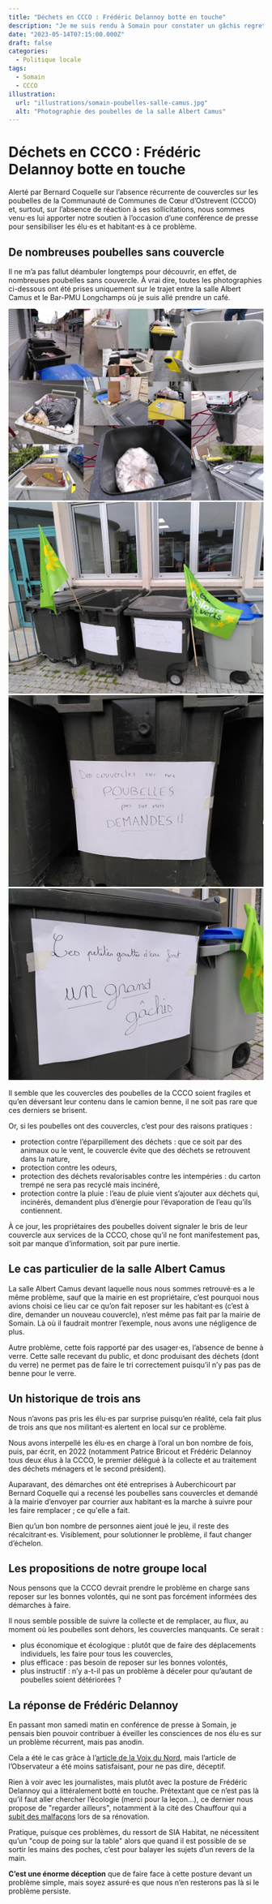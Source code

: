 ```yaml
---
title: "Déchets en CCCO : Frédéric Delannoy botte en touche"
description: "Je me suis rendu à Somain pour constater un gâchis regrettable, qui risque de perdurer."
date: "2023-05-14T07:15:00.000Z"
draft: false
categories:
  - Politique locale
tags:
  - Somain
  - CCCO
illustration:
  url: "illustrations/somain-poubelles-salle-camus.jpg"
  alt: "Photographie des poubelles de la salle Albert Camus"
---
```


# Déchets en CCCO : Frédéric Delannoy botte en touche

Alerté par Bernard Coquelle sur l’absence récurrente de couvercles sur les poubelles de la Communauté de Communes de Cœur d’Ostrevent (CCCO) et, surtout, sur l’absence de réaction à ses sollicitations, nous sommes venu⋅es lui apporter notre soutien à l’occasion d’une conférence de presse pour sensibiliser les élu⋅es et habitant⋅es à ce problème.

## De nombreuses poubelles sans couvercle

Il ne m’a pas fallut déambuler longtemps pour découvrir, en effet, de nombreuses poubelles sans couvercle. À vrai dire, toutes les photographies ci-dessous ont été prises uniquement sur le trajet entre la salle Albert Camus et le Bar-PMU Longchamps où je suis allé prendre un café.

![Patchwork de photographies de poubelles sans couvercle](illustrations/somain-poubelles-sans-couvercle.jpg)
![Photographie des poubelles de la salle Albert Camus](illustrations/somain-poubelles-salle-camus.jpg)
![Affiche : "Les petites gouttes d’eau font les grands gâchis"](illustrations/somain-poubelles-salle-camus-couvercles-demandes.jpg)
![Affiche : "Les petites gouttes d’eau font les grands gâchis"](illustrations/somain-poubelles-salle-camus-gachis.jpg)

Il semble que les couvercles des poubelles de la CCCO soient fragiles et qu’en déversant leur contenu dans le camion benne, il ne soit pas rare que ces derniers se brisent.

Or, si les poubelles ont des couvercles, c’est pour des raisons pratiques :
- protection contre l’éparpillement des déchets : que ce soit par des animaux ou le vent, le couvercle évite que des déchets se retrouvent dans la nature,
- protection contre les odeurs,
- protection des déchets revalorisables contre les intempéries : du carton trempé ne sera pas recyclé mais incinéré,
- protection contre la pluie : l’eau de pluie vient s’ajouter aux déchets qui, incinérés, demandent plus d’énergie pour l’évaporation de l’eau qu’ils contiennent.

À ce jour, les propriétaires des poubelles doivent signaler le bris de leur couvercle aux services de la CCCO, chose qu’il ne font manifestement pas, soit par manque d’information, soit par pure inertie.

## Le cas particulier de la salle Albert Camus

La salle Albert Camus devant laquelle nous nous sommes retrouvé⋅es a le même problème, sauf que la mairie en est propriétaire, c’est pourquoi nous avions choisi ce lieu car ce qu’on fait reposer sur les habitant⋅es (c’est à dire, demander un nouveau couvercle), n’est même pas fait par la mairie de Somain. Là où il faudrait montrer l’exemple, nous avons une négligence de plus.

Autre problème, cette fois rapporté par des usager⋅es, l’absence de benne à verre. Cette salle recevant du public, et donc produisant des déchets (dont du verre) ne permet pas de faire le tri correctement puisqu’il n’y pas pas de benne pour le verre.

## Un historique de trois ans

Nous n’avons pas pris les élu⋅es par surprise puisqu’en réalité, cela fait plus de trois ans que nos militant⋅es alertent en local sur ce problème.

Nous avons interpellé les élu⋅es en charge à l’oral un bon nombre de fois, puis, par écrit, en 2022 (notamment Patrice Bricout et Frédéric Delannoy tous deux élus à la CCCO, le premier délégué à la collecte et au traitement des déchets ménagers et le second président).

Auparavant, des démarches ont été entreprises à Auberchicourt par Bernard Coquelle qui a recensé les poubelles sans couvercles et demandé à la mairie d’envoyer par courrier aux habitant⋅es la marche à suivre pour les faire remplacer ; ce qu'elle a fait.

Bien qu’un bon nombre de personnes aient joué le jeu, il reste des récalcitrant⋅es. Visiblement, pour solutionner le problème, il faut changer d’échelon.

## Les propositions de notre groupe local

Nous pensons que la CCCO devrait prendre le problème en charge sans reposer sur les bonnes volontés, qui ne sont pas forcément informées des démarches à faire.

Il nous semble possible de suivre la collecte et de remplacer, au flux, au moment où les poubelles sont dehors, les couvercles manquants. Ce serait :
- plus économique et écologique : plutôt que de faire des déplacements individuels, les faire pour tous les couvercles,
- plus efficace : pas besoin de reposer sur les bonnes volontés,
- plus instructif : n’y a-t-il pas un problème à déceler pour qu’autant de poubelles soient détériorées ?

## La réponse de Frédéric Delannoy

En passant mon samedi matin en conférence de presse à Somain, je pensais bien pouvoir contribuer à éveiller les consciences de nos élu⋅es sur un problème récurrent, mais pas anodin.

Cela a été le cas grâce à l’[article de la Voix du Nord](https://www.lavoixdunord.fr/1323237/article/2023-05-03/somain-les-couvercles-des-poubelles-sont-indispensables-pour-le-respect-du-tri), mais l’article de l’Observateur a été moins satisfaisant, pour ne pas dire, déceptif.

Rien à voir avec les journalistes, mais plutôt avec la posture de Frédéric Delannoy qui a littéralement botté en touche. Prétextant que ce n’est pas là qu’il faut aller chercher l’écologie (merci pour la leçon...), ce dernier nous propose de "regarder ailleurs", notamment à la cité des Chauffour qui a [subit des malfaçons](https://www.lobservateur.fr/somain-suite-aux-malfacons-cite-du-chauffour-le-maire-va-demander-des-comptes-au-bailleur/) lors de sa rénovation. 

Pratique, puisque ces problèmes, du ressort de SIA Habitat, ne nécessitent qu’un "coup de poing sur la table" alors que quand il est possible de se sortir les mains des poches, c’est pour balayer les sujets d’un revers de la main.

**C’est une énorme déception** que de faire face à cette posture devant un problème simple, mais soyez assuré⋅es que nous n’en resterons pas là si le problème persiste.
